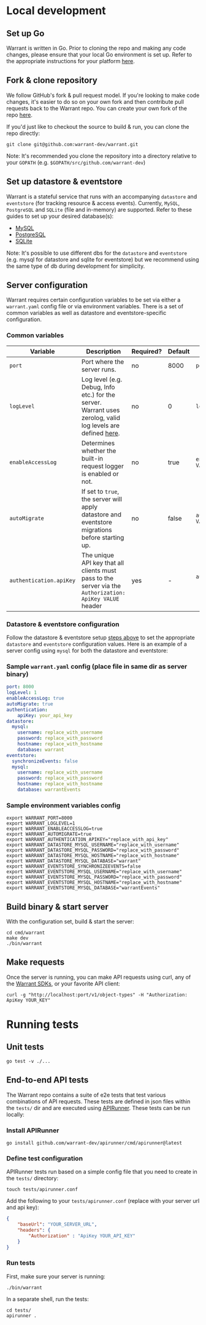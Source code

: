 # Local development

## Set up Go

Warrant is written in Go. Prior to cloning the repo and making any code changes, please ensure that your local Go environment is set up. Refer to the appropriate instructions for your platform [here](https://go.dev/).

## Fork & clone repository

We follow GitHub's fork & pull request model. If you're looking to make code changes, it's easier to do so on your own fork and then contribute pull requests back to the Warrant repo. You can create your own fork of the repo [here](https://github.com/warrant-dev/warrant/fork).

If you'd just like to checkout the source to build & run, you can clone the repo directly:

```shell
git clone git@github.com:warrant-dev/warrant.git
```

Note: It's recommended you clone the repository into a directory relative to your `GOPATH` (e.g. `$GOPATH/src/github.com/warrant-dev`)

## Set up datastore & eventstore

Warrant is a stateful service that runs with an accompanying `datastore` and `eventstore` (for tracking resource & access events). Currently, `MySQL`, `PostgreSQL` and `SQLite` (file and in-memory) are supported. Refer to these guides to set up your desired database(s):

- [MySQL](/migrations/datastore/mysql/README.md)
- [PostgreSQL](/migrations/datastore/postgres/README.md)
- [SQLite](/migrations/datastore/sqlite/README.md)

Note: It's possible to use different dbs for the `datastore` and `eventstore` (e.g. mysql for datastore and sqlite for eventstore) but we recommend using the same type of db during development for simplicity.

## Server configuration

Warrant requires certain configuration variables to be set via either a `warrant.yaml` config file or via environment variables. There is a set of common variables as well as datastore and eventstore-specific configuration.

### Common variables

| Variable | Description | Required? | Default | YAML | ENV VAR |
| -------- | ----------- | --------- | ------- | ---- | ------- |
| `port` | Port where the server runs. | no | 8000 | `port: VALUE` | `WARRANT_PORT=VALUE` |
| `logLevel` | Log level (e.g. Debug, Info etc.) for the server. Warrant uses zerolog, valid log levels are defined [here](https://github.com/rs/zerolog#leveled-logging). | no | 0 | `logLevel: VALUE` | `WARRANT_LOGLEVEL=VALUE` |
| `enableAccessLog` | Determines whether the built-in request logger is enabled or not. | no | true | `enableAccessLog: VALUE` | `WARRANT_ENABLEACCESSLOG=VALUE` |
| `autoMigrate` | If set to `true`, the server will apply datastore and eventstore migrations before starting up. | no | false | `autoMigrate: VALUE` | `WARRANT_AUTOMIGRATE=VALUE` |
| `authentication.apiKey` | The unique API key that all clients must pass to the server via the `Authorization: ApiKey VALUE` header | yes | - | `authentication:`<br>&emsp;`apiKey: VALUE` | `WARRANT_AUTHENTICATION_APIKEY=VALUE` |

### Datastore & eventstore configuration

Follow the datastore & eventstore setup [steps above](#set-up-datastore--eventstore) to set the appropriate `datastore` and `eventstore` configuration values. Here is an example of a server config using `mysql` for both the datastore and eventstore:

### Sample `warrant.yaml` config (place file in same dir as server binary)

```yaml
port: 8000
logLevel: 1
enableAccessLog: true
autoMigrate: true
authentication:
    apiKey: your_api_key
datastore:
  mysql:
    username: replace_with_username
    password: replace_with_password
    hostname: replace_with_hostname
    database: warrant
eventstore:
  synchronizeEvents: false
  mysql:
    username: replace_with_username
    password: replace_with_password
    hostname: replace_with_hostname
    database: warrantEvents
```

### Sample environment variables config

```shell
export WARRANT_PORT=8000
export WARRANT_LOGLEVEL=1
export WARRANT_ENABLEACCESSLOG=true
export WARRANT_AUTOMIGRATE=true
export WARRANT_AUTHENTICATION_APIKEY="replace_with_api_key"
export WARRANT_DATASTORE_MYSQL_USERNAME="replace_with_username"
export WARRANT_DATASTORE_MYSQL_PASSWORD="replace_with_password"
export WARRANT_DATASTORE_MYSQL_HOSTNAME="replace_with_hostname"
export WARRANT_DATASTORE_MYSQL_DATABASE="warrant"
export WARRANT_EVENTSTORE_SYNCHRONIZEEVENTS=false
export WARRANT_EVENTSTORE_MYSQL_USERNAME="replace_with_username"
export WARRANT_EVENTSTORE_MYSQL_PASSWORD="replace_with_password"
export WARRANT_EVENTSTORE_MYSQL_HOSTNAME="replace_with_hostname"
export WARRANT_EVENTSTORE_MYSQL_DATABASE="warrantEvents"
```

## Build binary & start server

With the configuration set, build & start the server:

```shell
cd cmd/warrant
make dev
./bin/warrant
```

## Make requests

Once the server is running, you can make API requests using curl, any of the [Warrant SDKs](/README.md#sdks), or your favorite API client:

```shell
curl -g "http://localhost:port/v1/object-types" -H "Authorization: ApiKey YOUR_KEY"
```

# Running tests

## Unit tests

```shell
go test -v ./...
```

## End-to-end API tests

The Warrant repo contains a suite of e2e tests that test various combinations of API requests. These tests are defined in json files within the `tests/` dir and are executed using [APIRunner](https://github.com/warrant-dev/apirunner). These tests can be run locally:

### Install APIRunner

```shell
go install github.com/warrant-dev/apirunner/cmd/apirunner@latest
```

### Define test configuration

APIRunner tests run based on a simple config file that you need to create in the `tests/` directory:

```shell
touch tests/apirunner.conf
```

Add the following to your `tests/apirunner.conf` (replace with your server url and api key):

```json
{
    "baseUrl": "YOUR_SERVER_URL",
    "headers": {
        "Authorization" : "ApiKey YOUR_API_KEY"
    }
}
```

### Run tests

First, make sure your server is running:

```shell
./bin/warrant
```

In a separate shell, run the tests:

```shell
cd tests/
apirunner .
```

